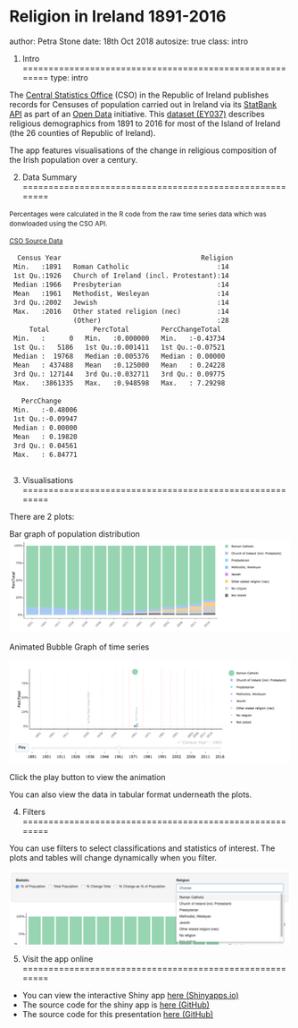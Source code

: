 <style>
.section .reveal .state-background {
    background-color: orange;}
.reveal pre code {
    font-size: .9em;
    }
</style>

Religion in Ireland 1891-2016
========================================================
author: Petra Stone
date: 18th Oct 2018
autosize: true
class: intro

1. Intro
========================================================
type: intro

The <a href="https://www.cso.ie/en/" target="_blank">Central Statistics Office</a> (CSO) in the Republic of Ireland publishes records for Censuses of population carried out in Ireland via its <a href="https://www.cso.ie/webserviceclient/" target="_blank">StatBank API</a> as part of an <a href="https://en.wikipedia.org/wiki/Open_data" target="_blank">Open Data</a> initiative. This <a href="https://www.cso.ie/webserviceclient/DatasetDetails.aspx?id=EY037" target="_blank">dataset (EY037)</a> describes religious demographics from 1891 to 2016 for most of the Island of Ireland (the 26 counties of Republic of Ireland).

The app features visualisations of the change in religious composition of the Irish population over a century.

2. Data Summary
========================================================

<small>Percentages were calculated in the R code from the raw time series data which was donwloaded using the CSO API.</small> 

<small>[CSO Source Data](https://www.cso.ie/webserviceclient/DatasetDetails.aspx?id=EY037)</small>


```
  Census Year                                   Religion 
 Min.   :1891   Roman Catholic                      :14  
 1st Qu.:1926   Church of Ireland (incl. Protestant):14  
 Median :1966   Presbyterian                        :14  
 Mean   :1961   Methodist, Wesleyan                 :14  
 3rd Qu.:2002   Jewish                              :14  
 Max.   :2016   Other stated religion (nec)         :14  
                (Other)                             :28  
     Total           PercTotal        PercChangeTotal   
 Min.   :      0   Min.   :0.000000   Min.   :-0.43734  
 1st Qu.:   5186   1st Qu.:0.001411   1st Qu.:-0.07521  
 Median :  19768   Median :0.005376   Median : 0.00000  
 Mean   : 437488   Mean   :0.125000   Mean   : 0.24228  
 3rd Qu.: 127144   3rd Qu.:0.032711   3rd Qu.: 0.09775  
 Max.   :3861335   Max.   :0.948598   Max.   : 7.29298  
                                                        
   PercChange      
 Min.   :-0.48006  
 1st Qu.:-0.09947  
 Median : 0.00000  
 Mean   : 0.19820  
 3rd Qu.: 0.04561  
 Max.   : 6.84771  
                   
```

3. Visualisations
========================================================

There are 2 plots:

Bar graph of population distribution
![Bar Graph](graph1.png)

Animated Bubble Graph of time series

![Animated Time Series](graph2.png)

Click the play button to view the animation

You can also view the data in tabular format underneath the plots.

4. Filters
========================================================

You can use filters to select classifications and statistics of interest.
The plots and tables will change dynamically when you filter.

![Filters](filters.png)


5. Visit the app online
========================================================

- You can view the interactive Shiny app [here (Shinyapps.io)](https://petrastone.shinyapps.io/religionireland/)
- The source code for the shiny app is [here (GitHub)](https://github.com/petrastone/developingdataproducts/tree/master/shinyapp/dataproductsassignment)
- The source code for this presentation [here (GitHub)](https://github.com/petrastone/developingdataproducts/tree/master/shinyapp/dataproductsassignment)
